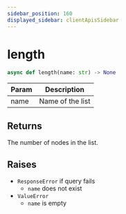 ```yaml
---
sidebar_position: 160
displayed_sidebar: clientApisSidebar
---
```


# length

```py 
async def length(name: str) -> None
```

|Param|Description|
|---|---|
|name|Name of the list|


## Returns
The number of nodes in the list.


## Raises
- `ResponseError` if query fails
  - `name` does not exist
- `ValueError`
  - `name` is empty